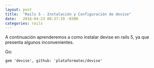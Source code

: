 ```yaml
---
layout: post
title:  "Rails 5 - Instalación y Configuración de devise"
date:   2016-04-23 00:37:19 -0300
categories: rails
---
```


A continuación aprenderemos a como instalar devise en rails 5, ya que presenta algunos inconvenientes.

Go:



```
gem 'devise', github: 'plataformatec/devise'
```
